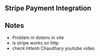 ## Stripe Payment Integration 

## Notes 
- Problem in dotenv in vite 
- is stripe works on http 
- check Hitesh Chaudhary youtube video 

